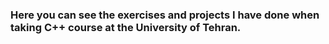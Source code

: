 ### Here you can see the exercises and projects I have done when taking C++ course at the University of Tehran.
